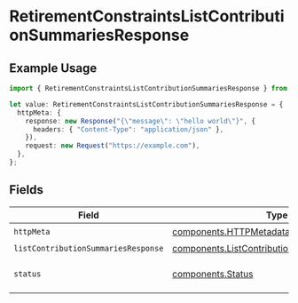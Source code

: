 # RetirementConstraintsListContributionSummariesResponse

## Example Usage

```typescript
import { RetirementConstraintsListContributionSummariesResponse } from "@apexfintechsolutions/ascend-sdk/models/operations";

let value: RetirementConstraintsListContributionSummariesResponse = {
  httpMeta: {
    response: new Response("{\"message\": \"hello world\"}", {
      headers: { "Content-Type": "application/json" },
    }),
    request: new Request("https://example.com"),
  },
};
```

## Fields

| Field                                                                                                        | Type                                                                                                         | Required                                                                                                     | Description                                                                                                  |
| ------------------------------------------------------------------------------------------------------------ | ------------------------------------------------------------------------------------------------------------ | ------------------------------------------------------------------------------------------------------------ | ------------------------------------------------------------------------------------------------------------ |
| `httpMeta`                                                                                                   | [components.HTTPMetadata](../../models/components/httpmetadata.md)                                           | :heavy_check_mark:                                                                                           | N/A                                                                                                          |
| `listContributionSummariesResponse`                                                                          | [components.ListContributionSummariesResponse](../../models/components/listcontributionsummariesresponse.md) | :heavy_minus_sign:                                                                                           | OK                                                                                                           |
| `status`                                                                                                     | [components.Status](../../models/components/status.md)                                                       | :heavy_minus_sign:                                                                                           | INVALID_ARGUMENT: The request has an invalid argument.                                                       |